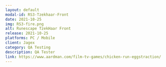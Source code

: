 ```yaml
---
layout: default
modal-id: RS3-Tzekhaar-Front
date: 2021-10-25
img: RS3-fire.png
alt: Runescape TzekHaar Front
release: 2021-10-25
platforms: PC / Mobile
client: Jagex
category: QA Testing
description: QA Tester
link: https://www.aardman.com/film-tv-games/chicken-run-eggstraction/
---
```

